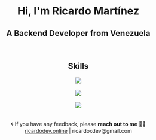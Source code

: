 <h1 align="center">Hi, I'm Ricardo Martínez</h1>
<h2 align="center"><b>A Backend Developer from Venezuela</b></h2>

</div>
 <!-- TODO: add elastic search icon -->
<div align="center">
 <h2 align="center">Skills</h2>
    <img src="https://skillicons.dev/icons?i=c,go,python,bash,ts,nodejs,docker,mongodb,redis,postgres,jenkins,rabbitmq,kafka,kubernetes,linux,git,nginx&perline=5" />
</div>

</br>

<div align="center">
  <img src="https://github-readme-stats.vercel.app/api?username=Ricardoxdev&show_icons=true&theme=tokyonight" />
</div>

</br>

<div align="center">
  <img src="https://github-readme-stats.vercel.app/api/top-langs?username=ricardoxdev&show_icons=true&theme=tokyonight&title_color=ffffff&text_color=ffffff&locale=en" />
</div>

<br />
 
 
<div align="center"> 🌀 If you have any feedback, please <b>reach out to me</b> 👨‍💻
    <br />
    <a href="https://ricardodev.online" >ricardodev.online</a> |
    ricardoxdev@gmail.com
</div>
